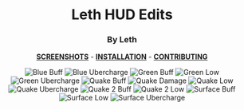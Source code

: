 <div align="center">

# Leth HUD Edits
### By Leth

**[SCREENSHOTS](../screenshots/showcase.md)** -
**[INSTALLATION](https://github.com/Hypnootize/TF2-HUD-GitHub-Resources/blob/main/installation/windows_install.md)** -
**[CONTRIBUTING](https://github.com/Hypnootize/TF2-HUD-GitHub-Resources/blob/main/contributing/github_contributing.md)**

![Blue Buff](../screenshots/01_Blue_Buff.jpg)
![Blue Ubercharge](../screenshots/02_Blue_Ubercharge.jpg)
![Green Buff](../screenshots/03_Green_Buff.jpg)
![Green Low](../screenshots/04_Green_Low.jpg)
![Green Ubercharge](../screenshots/05_Green_Ubercharge.jpg)
![Quake Buff](../screenshots/06_Quake_Buff.jpg)
![Quake Damage](../screenshots/07_Quake_Damage.jpg)
![Quake Low](../screenshots/08_Quake_Low.jpg)
![Quake Ubercharge](../screenshots/09_Quake_Ubercharge.jpg)
![Quake 2 Buff](../screenshots/10_Quake_2_Buff.jpg)
![Quake 2 Low](../screenshots/11_Quake_2_Low.jpg)
![Surface Buff](../screenshots/12_Surface_Buff.jpg)
![Surface Low](../screenshots/13_Surface_Low.jpg)
![Surface Ubercharge](../screenshots/14_Surface_Ubercharge.jpg)